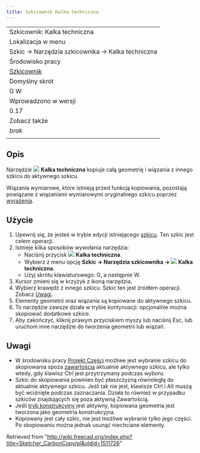 ```yaml
---
title: Szkicownik Kalka techniczna
---
```

|  |
| --- |
| Szkicownik: Kalka techniczna |
| Lokalizacja w menu |
| Szkic → Narzędzia szkicownika → Kalka techniczna |
| Środowisko pracy |
| [Szkicownik](/Sketcher_Workbench/pl "Sketcher Workbench/pl") |
| Domyślny skrót |
| G W |
| Wprowadzono w wersji |
| 0.17 |
| Zobacz także |
| *brak* |
|  |

## Opis

Narzędzie ![](/images/Sketcher_CarbonCopy.svg) **Kalka techniczna** kopiuje całą geometrię i wiązania z innego szkicu do aktywnego szkicu.

Wiązania wymiarowe, które istnieją przed funkcją kopiowania, pozostają powiązane z wiązaniami wymiarowymi oryginalnego szkicu poprzez [wyrażenia](/Expressions/pl "Expressions/pl").

## Użycie

1. Upewnij się, że jesteś w trybie edycji istniejącego [szkicu](/Sketcher_NewSketch/pl "Sketcher NewSketch/pl"). Ten szkic jest celem operacji.
2. Istnieje kilka sposobów wywołania narzędzia:
   * Naciśnij przycisk ![](/images/Sketcher_CarbonCopy.svg) **Kalka techniczna**.
   * Wybierz z menu opcję **Szkic → Narzędzia szkicownika → ![](/images/Sketcher_CarbonCopy.svg) Kalka techniczna**.
   * Użyj skrótu klawiaturowego: G, a następnie W.
3. Kursor zmieni się w krzyżyk z ikoną narzędzia.
4. Wybierz krawędź z innego szkicu. Szkic ten jest źródłem operacji. Zobacz [Uwagi](#Uwagi).
5. Elementy geometrii oraz wiązania są kopiowane do aktywnego szkicu.
6. To narzędzie zawsze działa w trybie kontynuacji: opcjonalnie można skopiować dodatkowe szkice.
7. Aby zakończyć, kliknij prawym przyciskiem myszy lub naciśnij Esc, lub uruchom inne narzędzie do tworzenia geometrii lub wiązań.

## Uwagi

* W środowisku pracy [Projekt Części](/PartDesign_Workbench/pl "PartDesign Workbench/pl") możliwe jest wybranie szkicu do skopiowania spoza [zawartością](/PartDesign_Body/pl "PartDesign Body/pl") aktualnie aktywnego szkicu, ale tylko wtedy, gdy klawisz Ctrl jest przytrzymany podczas wyboru.
* Szkic do skopiowania powinien być płaszczyzną równoległą do aktualnie aktywnego szkicu. Jeśli tak nie jest, klawisze Ctrl i Alt muszą być wciśnięte podczas zaznaczania. Działa to również w przypadku szkiców znajdujących się poza aktywną Zawartością.
* Jeśli [tryb konstrukcyjny](/Sketcher_ToggleConstruction/pl "Sketcher ToggleConstruction/pl") jest aktywny, kopiowana geometria jest tworzona jako geometria konstrukcyjna.
* Kopiowany jest cały szkic, nie jest możliwe wybranie tylko jego części. Po skopiowaniu można jednak usunąć niechciane elementy.

Retrieved from "<http://wiki.freecad.org/index.php?title=Sketcher_CarbonCopy/pl&oldid=1511726>"